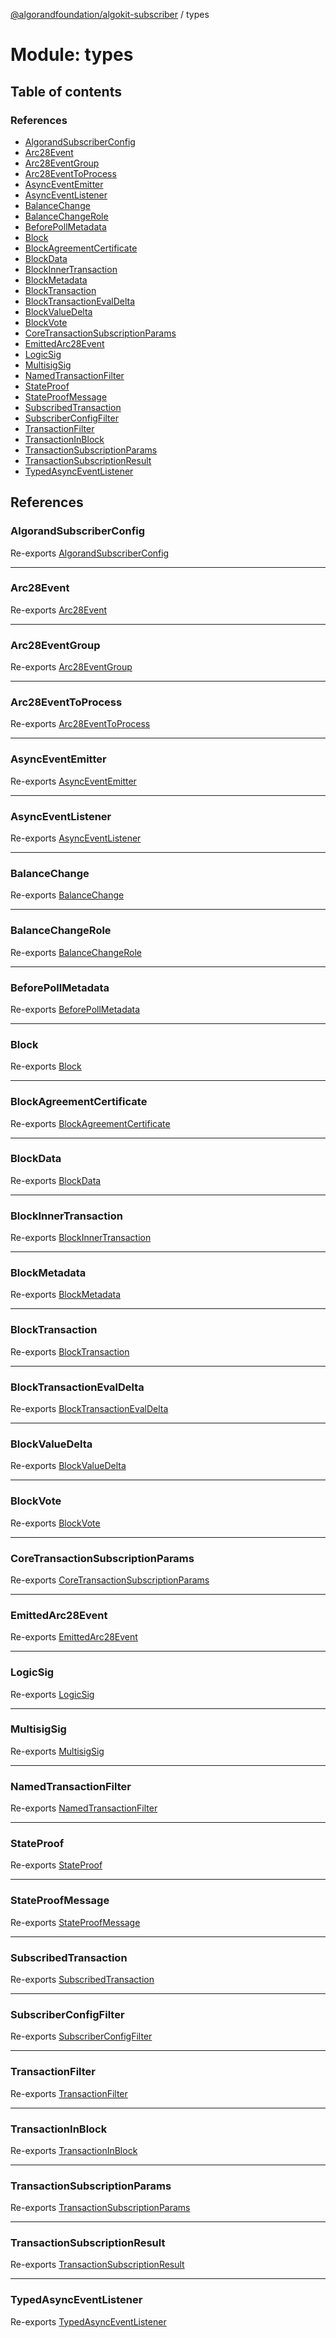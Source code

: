 [@algorandfoundation/algokit-subscriber](../README.md) / types

# Module: types

## Table of contents

### References

- [AlgorandSubscriberConfig](types.md#algorandsubscriberconfig)
- [Arc28Event](types.md#arc28event)
- [Arc28EventGroup](types.md#arc28eventgroup)
- [Arc28EventToProcess](types.md#arc28eventtoprocess)
- [AsyncEventEmitter](types.md#asynceventemitter)
- [AsyncEventListener](types.md#asynceventlistener)
- [BalanceChange](types.md#balancechange)
- [BalanceChangeRole](types.md#balancechangerole)
- [BeforePollMetadata](types.md#beforepollmetadata)
- [Block](types.md#block)
- [BlockAgreementCertificate](types.md#blockagreementcertificate)
- [BlockData](types.md#blockdata)
- [BlockInnerTransaction](types.md#blockinnertransaction)
- [BlockMetadata](types.md#blockmetadata)
- [BlockTransaction](types.md#blocktransaction)
- [BlockTransactionEvalDelta](types.md#blocktransactionevaldelta)
- [BlockValueDelta](types.md#blockvaluedelta)
- [BlockVote](types.md#blockvote)
- [CoreTransactionSubscriptionParams](types.md#coretransactionsubscriptionparams)
- [EmittedArc28Event](types.md#emittedarc28event)
- [LogicSig](types.md#logicsig)
- [MultisigSig](types.md#multisigsig)
- [NamedTransactionFilter](types.md#namedtransactionfilter)
- [StateProof](types.md#stateproof)
- [StateProofMessage](types.md#stateproofmessage)
- [SubscribedTransaction](types.md#subscribedtransaction)
- [SubscriberConfigFilter](types.md#subscriberconfigfilter)
- [TransactionFilter](types.md#transactionfilter)
- [TransactionInBlock](types.md#transactioninblock)
- [TransactionSubscriptionParams](types.md#transactionsubscriptionparams)
- [TransactionSubscriptionResult](types.md#transactionsubscriptionresult)
- [TypedAsyncEventListener](types.md#typedasynceventlistener)

## References

### AlgorandSubscriberConfig

Re-exports [AlgorandSubscriberConfig](../interfaces/types_subscription.AlgorandSubscriberConfig.md)

---

### Arc28Event

Re-exports [Arc28Event](../interfaces/types_arc_28.Arc28Event.md)

---

### Arc28EventGroup

Re-exports [Arc28EventGroup](../interfaces/types_arc_28.Arc28EventGroup.md)

---

### Arc28EventToProcess

Re-exports [Arc28EventToProcess](../interfaces/types_arc_28.Arc28EventToProcess.md)

---

### AsyncEventEmitter

Re-exports [AsyncEventEmitter](../classes/types_async_event_emitter.AsyncEventEmitter.md)

---

### AsyncEventListener

Re-exports [AsyncEventListener](types_async_event_emitter.md#asynceventlistener)

---

### BalanceChange

Re-exports [BalanceChange](../interfaces/types_subscription.BalanceChange.md)

---

### BalanceChangeRole

Re-exports [BalanceChangeRole](../enums/types_subscription.BalanceChangeRole.md)

---

### BeforePollMetadata

Re-exports [BeforePollMetadata](../interfaces/types_subscription.BeforePollMetadata.md)

---

### Block

Re-exports [Block](../interfaces/types_block.Block.md)

---

### BlockAgreementCertificate

Re-exports [BlockAgreementCertificate](../interfaces/types_block.BlockAgreementCertificate.md)

---

### BlockData

Re-exports [BlockData](../interfaces/types_block.BlockData.md)

---

### BlockInnerTransaction

Re-exports [BlockInnerTransaction](types_block.md#blockinnertransaction)

---

### BlockMetadata

Re-exports [BlockMetadata](../interfaces/types_subscription.BlockMetadata.md)

---

### BlockTransaction

Re-exports [BlockTransaction](../interfaces/types_block.BlockTransaction.md)

---

### BlockTransactionEvalDelta

Re-exports [BlockTransactionEvalDelta](../interfaces/types_block.BlockTransactionEvalDelta.md)

---

### BlockValueDelta

Re-exports [BlockValueDelta](../interfaces/types_block.BlockValueDelta.md)

---

### BlockVote

Re-exports [BlockVote](../interfaces/types_block.BlockVote.md)

---

### CoreTransactionSubscriptionParams

Re-exports [CoreTransactionSubscriptionParams](../interfaces/types_subscription.CoreTransactionSubscriptionParams.md)

---

### EmittedArc28Event

Re-exports [EmittedArc28Event](../interfaces/types_arc_28.EmittedArc28Event.md)

---

### LogicSig

Re-exports [LogicSig](../interfaces/types_block.LogicSig.md)

---

### MultisigSig

Re-exports [MultisigSig](../interfaces/types_block.MultisigSig.md)

---

### NamedTransactionFilter

Re-exports [NamedTransactionFilter](../interfaces/types_subscription.NamedTransactionFilter.md)

---

### StateProof

Re-exports [StateProof](../interfaces/types_block.StateProof.md)

---

### StateProofMessage

Re-exports [StateProofMessage](../interfaces/types_block.StateProofMessage.md)

---

### SubscribedTransaction

Re-exports [SubscribedTransaction](types_subscription.md#subscribedtransaction)

---

### SubscriberConfigFilter

Re-exports [SubscriberConfigFilter](../interfaces/types_subscription.SubscriberConfigFilter.md)

---

### TransactionFilter

Re-exports [TransactionFilter](../interfaces/types_subscription.TransactionFilter.md)

---

### TransactionInBlock

Re-exports [TransactionInBlock](../interfaces/types_block.TransactionInBlock.md)

---

### TransactionSubscriptionParams

Re-exports [TransactionSubscriptionParams](../interfaces/types_subscription.TransactionSubscriptionParams.md)

---

### TransactionSubscriptionResult

Re-exports [TransactionSubscriptionResult](../interfaces/types_subscription.TransactionSubscriptionResult.md)

---

### TypedAsyncEventListener

Re-exports [TypedAsyncEventListener](types_subscription.md#typedasynceventlistener)
